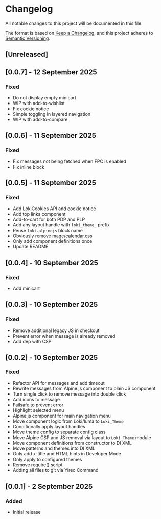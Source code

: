 # Changelog
All notable changes to this project will be documented in this file.

The format is based on [Keep a Changelog](https://keepachangelog.com/en/1.0.0/),
and this project adheres to [Semantic Versioning](https://semver.org/spec/v2.0.0.html).

## [Unreleased]

## [0.0.7] - 12 September 2025
### Fixed
- Do not display empty minicart
- WIP with add-to-wishlist
- Fix cookie notice
- Simple toggling in layered navigation
- WIP with add-to-compare

## [0.0.6] - 11 September 2025
### Fixed
- Fix messages not being fetched when FPC is enabled
- Fix inline block

## [0.0.5] - 11 September 2025
### Fixed
- Add LokiCookies API and cookie notice
- Add top links component
- Add-to-cart for both PDP and PLP
- Add any layout handle with `loki_theme_` prefix
- Reuse `loki.alpinejs` block name
- Obviously remove mage/calendar.css
- Only add component definitions once
- Update README

## [0.0.4] - 10 September 2025
### Fixed
- Add minicart

## [0.0.3] - 10 September 2025
### Fixed
- Remove additional legacy JS in checkout
- Prevent error when message is already removed
- Add dep with CSP

## [0.0.2] - 10 September 2025
### Fixed
- Refactor API for messages and add timeout
- Rewrite messages from Alpine.js component to plain JS component
- Turn single click to remove message into double click
- Add icons to message
- Failsafe to prevent error
- Highlight selected menu
- Alpine.js component for main navigation menu
- Move component logic from Loki/luma to `Loki_Theme`
- Conditionally apply layout handles
- Move theme config to separate config class
- Move Alpine CSP and JS removal via layout to `Loki_Theme` module
- Move component definitions from constructor to DI XML
- Move patterns and themes into DI XML
- Only add x-title and HTML hints in Developer Mode
- Only apply to configured themes
- Remove require() script
- Adding all files to git via Yireo Command

## [0.0.1] - 2 September 2025
### Added
- Initial release
